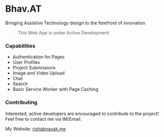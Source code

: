 # Bhav.AT

Bringing Assistive Technology design to the forefront of innovation
> This Web App is under Active Development

### Capabilities

- Authentication for Pages
- User Profiles
- Project Submissions
- Image and Video Upload
- Chat
- Search
- Basic Service Worker with Page Caching

### Contributing

Interested, active developers are encouraged to contribute to the project! Feel free to contact me via IM/Email.

My Website: [rishabnayak.me](rishabnayak.me)
